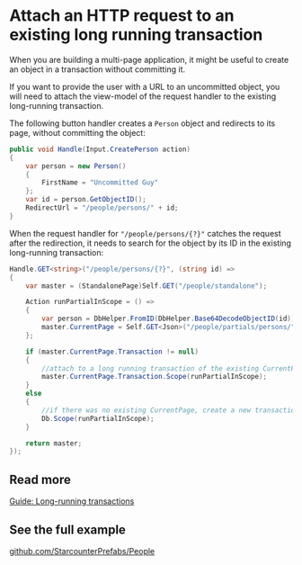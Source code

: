 # Attach an HTTP request to an existing long running transaction

When you are building a multi-page application, it might be useful to create an object in a transaction without committing it.

If you want to provide the user with a URL to an uncommitted object, you will need to attach the view-model of the request handler to the existing long-running transaction.

The following button handler creates a `Person` object and redirects to its page, without committing the object:

```cs
public void Handle(Input.CreatePerson action)
{
    var person = new Person()
    {
        FirstName = "Uncommitted Guy"
    };
    var id = person.GetObjectID();
    RedirectUrl = "/people/persons/" + id;
}
```

When the request handler for `"/people/persons/{?}"` catches the request after the redirection, it needs to search for the object by its ID in the existing long-running transaction:

```cs
Handle.GET<string>("/people/persons/{?}", (string id) =>
{
    var master = (StandalonePage)Self.GET("/people/standalone");

    Action runPartialInScope = () =>
    {
        var person = DbHelper.FromID(DbHelper.Base64DecodeObjectID(id)) as Person;
        master.CurrentPage = Self.GET<Json>("/people/partials/persons/" + id);
    };

    if (master.CurrentPage.Transaction != null)
    {
        //attach to a long running transaction of the existing CurrentPage
        master.CurrentPage.Transaction.Scope(runPartialInScope);
    }
    else
    {
        //if there was no existing CurrentPage, create a new transaction
        Db.Scope(runPartialInScope);
    }

    return master;
});
```

## Read more

[Guide: Long-running transactions](/guides/transactions/long-running-transactions)

## See the full example

[github.com/StarcounterPrefabs/People](https://github.com/StarcounterSamples/People)
